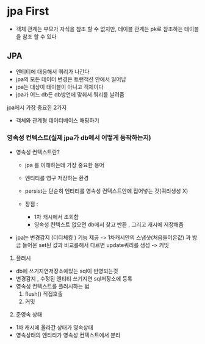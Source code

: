 # jpa First

- 객체 관계는 부모가 자식을 참조 할 수 없지만,
테이블 관계는 pk로 참조하는 테이블을 참조 할 수 있다


## JPA

- 엔티티에 대응해서 쿼리가 나간다 
- jpa의 모든 데이터 변경은 트랜잭션 안에서 일어남
- jpa는 대상이 테이블이 아니고 객체이다
- jpa가 어느 db든 db방언에 맞춰서 쿼리를 날려줌

jpa에서 가장 중요한 2가지
- 객체와 관계형 데이터베이스 매핑하기

### 영속성 컨텍스트(실제 jpa가 db에서 어떻게 동작하는지)

- 영속성 컨텍스트란?
    - jpa 를 이해하는데 가장 중요한 용어
    - 엔티티를 영구 저장하는 환경
    - persist는 단순히 엔티티를 영속성 컨텍스트안에 집어넣는 것(쿼리생성 X)

    -   장점 :
        - 1차 캐시에서 조회함
        - 영속성 컨텍스트 없으면 db에서 찾고 반환 , 그리고 캐시에 저장해줌

-   jpa는 변경감지 (더티체킹 ) 기능 제공
-> 1차캐시안의 스냅샷(처음들어온값) 과 방금 들어온 set된 값과 비교를해서 다르면 update쿼리를 생성
-> 커밋


1. 플러시

-  db에 쓰기지연저장소에있는 sql이 반영되는것
-  변경감지 , 수정된 엔티티 쓰기지연 sql저장소에 등록
- 영속성 컨텍스트를 플러시하는 법 
    1. flush() 직접호출
    2. 커밋 


2. 준영속 상태

- 1차 캐시에 올라간 상태가 영속상태
- 영속상태의 엔티티가 영속성 컨텍스트에서 분리
